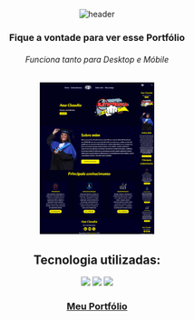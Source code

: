 
<div align="center";>

![header](https://capsule-render.vercel.app/api?type=soft&&color=fdf505&height=150&section=header&text=Portfólio%20Ana&fontSize=80)

<h3>Fique a vontade para ver esse Portfólio  </h3>

<h6>Funciona tanto para Desktop e Móbile</h6>

<img src="https://github.com/Michaeleduardoo/Ana-Portfolio/blob/master/img/portfolio.png?raw=true" width=40%;>

<h2> Tecnologia utilizadas: </h6>

<img src="https://img.shields.io/badge/HTML5-E34F26?style=for-the-badge&logo=html5&logoColor=white" width=17.2% fill=#000> 
<img src="https://img.shields.io/badge/CSS3-1572B6?style=for-the-badge&logo=css3&logoColor=white" width=15%>
<img src="https://img.shields.io/badge/JavaScript-F7DF1E?style=for-the-badge&logo=javascript&logoColor=black" width=24.6%>

<br>


<h3><a target=_blank href="https://portfolio-ana.netlify.app/"> Meu Portfólio </a></h3>

</div

